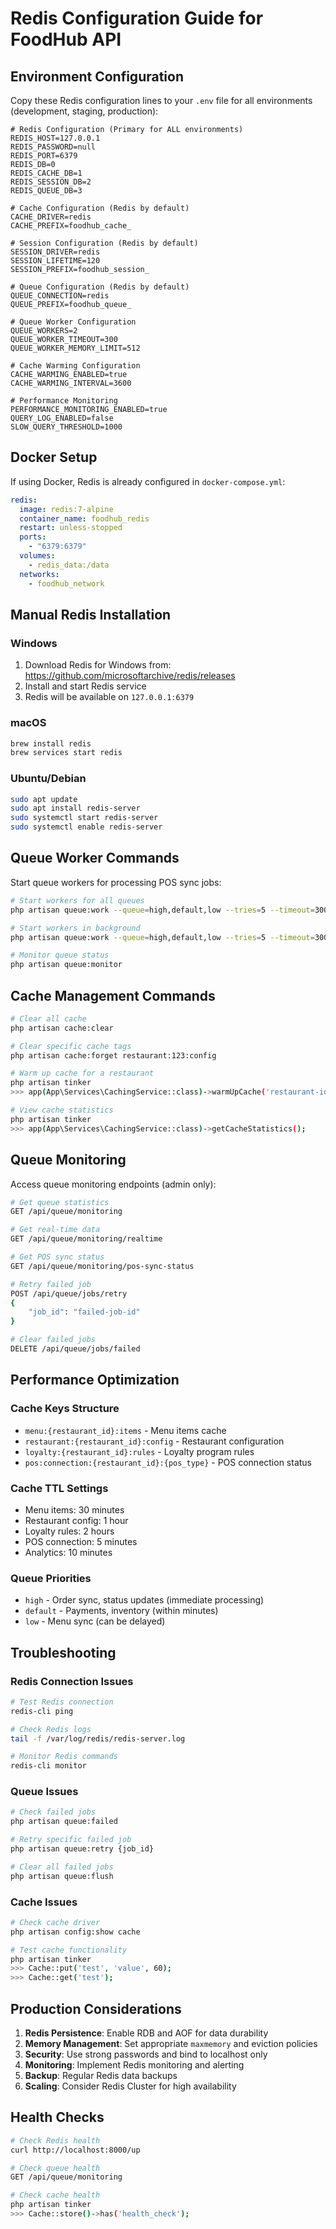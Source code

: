 # Redis Configuration Guide for FoodHub API

## Environment Configuration

Copy these Redis configuration lines to your `.env` file for all environments (development, staging, production):

```env
# Redis Configuration (Primary for ALL environments)
REDIS_HOST=127.0.0.1
REDIS_PASSWORD=null
REDIS_PORT=6379
REDIS_DB=0
REDIS_CACHE_DB=1
REDIS_SESSION_DB=2
REDIS_QUEUE_DB=3

# Cache Configuration (Redis by default)
CACHE_DRIVER=redis
CACHE_PREFIX=foodhub_cache_

# Session Configuration (Redis by default)
SESSION_DRIVER=redis
SESSION_LIFETIME=120
SESSION_PREFIX=foodhub_session_

# Queue Configuration (Redis by default)
QUEUE_CONNECTION=redis
QUEUE_PREFIX=foodhub_queue_

# Queue Worker Configuration
QUEUE_WORKERS=2
QUEUE_WORKER_TIMEOUT=300
QUEUE_WORKER_MEMORY_LIMIT=512

# Cache Warming Configuration
CACHE_WARMING_ENABLED=true
CACHE_WARMING_INTERVAL=3600

# Performance Monitoring
PERFORMANCE_MONITORING_ENABLED=true
QUERY_LOG_ENABLED=false
SLOW_QUERY_THRESHOLD=1000
```

## Docker Setup

If using Docker, Redis is already configured in `docker-compose.yml`:

```yaml
redis:
  image: redis:7-alpine
  container_name: foodhub_redis
  restart: unless-stopped
  ports:
    - "6379:6379"
  volumes:
    - redis_data:/data
  networks:
    - foodhub_network
```

## Manual Redis Installation

### Windows
1. Download Redis for Windows from: https://github.com/microsoftarchive/redis/releases
2. Install and start Redis service
3. Redis will be available on `127.0.0.1:6379`

### macOS
```bash
brew install redis
brew services start redis
```

### Ubuntu/Debian
```bash
sudo apt update
sudo apt install redis-server
sudo systemctl start redis-server
sudo systemctl enable redis-server
```

## Queue Worker Commands

Start queue workers for processing POS sync jobs:

```bash
# Start workers for all queues
php artisan queue:work --queue=high,default,low --tries=5 --timeout=300

# Start workers in background
php artisan queue:work --queue=high,default,low --tries=5 --timeout=300 --daemon

# Monitor queue status
php artisan queue:monitor
```

## Cache Management Commands

```bash
# Clear all cache
php artisan cache:clear

# Clear specific cache tags
php artisan cache:forget restaurant:123:config

# Warm up cache for a restaurant
php artisan tinker
>>> app(App\Services\CachingService::class)->warmUpCache('restaurant-id');

# View cache statistics
php artisan tinker
>>> app(App\Services\CachingService::class)->getCacheStatistics();
```

## Queue Monitoring

Access queue monitoring endpoints (admin only):

```bash
# Get queue statistics
GET /api/queue/monitoring

# Get real-time data
GET /api/queue/monitoring/realtime

# Get POS sync status
GET /api/queue/monitoring/pos-sync-status

# Retry failed job
POST /api/queue/jobs/retry
{
    "job_id": "failed-job-id"
}

# Clear failed jobs
DELETE /api/queue/jobs/failed
```

## Performance Optimization

### Cache Keys Structure
- `menu:{restaurant_id}:items` - Menu items cache
- `restaurant:{restaurant_id}:config` - Restaurant configuration
- `loyalty:{restaurant_id}:rules` - Loyalty program rules
- `pos:connection:{restaurant_id}:{pos_type}` - POS connection status

### Cache TTL Settings
- Menu items: 30 minutes
- Restaurant config: 1 hour
- Loyalty rules: 2 hours
- POS connection: 5 minutes
- Analytics: 10 minutes

### Queue Priorities
- `high` - Order sync, status updates (immediate processing)
- `default` - Payments, inventory (within minutes)
- `low` - Menu sync (can be delayed)

## Troubleshooting

### Redis Connection Issues
```bash
# Test Redis connection
redis-cli ping

# Check Redis logs
tail -f /var/log/redis/redis-server.log

# Monitor Redis commands
redis-cli monitor
```

### Queue Issues
```bash
# Check failed jobs
php artisan queue:failed

# Retry specific failed job
php artisan queue:retry {job_id}

# Clear all failed jobs
php artisan queue:flush
```

### Cache Issues
```bash
# Check cache driver
php artisan config:show cache

# Test cache functionality
php artisan tinker
>>> Cache::put('test', 'value', 60);
>>> Cache::get('test');
```

## Production Considerations

1. **Redis Persistence**: Enable RDB and AOF for data durability
2. **Memory Management**: Set appropriate `maxmemory` and eviction policies
3. **Security**: Use strong passwords and bind to localhost only
4. **Monitoring**: Implement Redis monitoring and alerting
5. **Backup**: Regular Redis data backups
6. **Scaling**: Consider Redis Cluster for high availability

## Health Checks

```bash
# Check Redis health
curl http://localhost:8000/up

# Check queue health
GET /api/queue/monitoring

# Check cache health
php artisan tinker
>>> Cache::store()->has('health_check');
```

